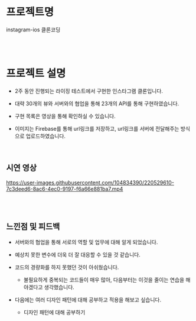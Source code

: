 # 프로젝트명

instagram-ios 클론코딩

<br>
<br>

# 프로젝트 설명

- 2주 동안 진행되는 라이징 테스트에서 구현한 인스타그램 클론입니다. 

- 대략 30개의 뷰와 서버와의 협업을 통해 23개의 API를 통해 구현하였습니다. 

- 구현 목록은 영상을 통해 확인하실 수 있습니다.

- 이미지는 Firebase를 통해 url링크를 저장하고, url링크를 서버에 전달해주는 방식으로 업로드하였습니다.

<br>

## 시연 영상


https://user-images.githubusercontent.com/104834390/220529610-7c3deed6-8ac6-4ec0-9197-f6a66e881ba7.mp4

<br>
<br>

## 느낀점 및 피드백
  
- 서버와의 협업을 통해 서로의 역할 및 업무에 대해 알게 되었습니다.

- 예상치 못한 변수에 더욱 더 잘 대응할 수 있을 것 같습니다.

- 코드의 경량화를 하지 못했던 것이 아쉬웠습니다.

	- 불필요하게 중복되는 코드들이 매우 많아, 다음부터는 이것을 줄이는 연습을 해야겠다고 생각했습니다.
	
- 다음에는 여러 디자인 패턴에 대해 공부하고 적용을 해보고 싶습니다.

	- 디자인 패턴에 대해 공부하기
   
